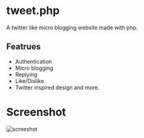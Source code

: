 # tweet.php
A twitter like micro blogging website made with php.

## Featrues
- Authentication
- Micro blogging
- Replying
- Like/Dislike
- Twitter inspired design and more.

# Screenshot
![screeshot](screenshot.png)

